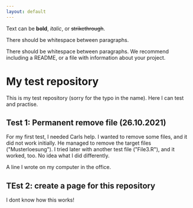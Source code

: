 ```yaml
---
layout: default
---
```


Text can be **bold**, _italic_, or ~~strikethrough~~.

There should be whitespace between paragraphs.

There should be whitespace between paragraphs. We recommend including a README, or a file with information about your project.

# My test repository

This is my test repository (sorry for the typo in the name). Here I can test and practise. 

## Test 1: Permanent remove file (26.10.2021)

For my first test, I needed Carls help. I wanted to remove some files, and it did not work initially. He managed to remove the target files ("Musterloesung"). I tried later with another test file ("File3.R"), and it worked, too. No idea what I did differently. 

A line I wrote on my computer in the office. 

## TEst 2: create a page for this repository

I dont know how this works!
